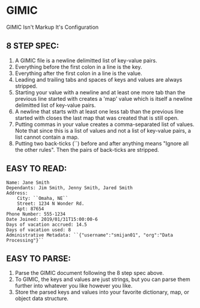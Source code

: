 GIMIC
=====

GIMIC
Isn't
Markup
It's
Configuration

8 STEP SPEC:
------------

1.  A GIMIC file is a newline delimitted list of key-value pairs. 
2.  Everything before the first colon in a line is the key. 
3.  Everything after the first colon in a line is the value.
4.  Leading and trailing tabs and spaces of keys and values are always stripped.
6.  Starting your value with a newline and at least one more tab than the previous line started with
    creates a 'map' value which is itself a newline delimitted list of key-value pairs.
7.  A newline that starts with at least one less tab than the previous line started with closes the last map that was created that is still open.
5.  Putting commas in your value creates a comma-separated list of values. Note that since this is a list of values and not a list of key-value pairs, a list cannot contain a map.
8.  Putting two back-ticks (``) before and after anything means "Ignore all the other rules". Then the pairs of back-ticks are stripped.

EASY TO READ:
-------------

```
Name: Jane Smith
Dependants: Jim Smith, Jenny Smith, Jared Smith
Address:
    City: ``Omaha, NE``
    Street: 1234 N Wonder Rd.
    Apt: 87654
Phone Number: 555-1234
Date Joined: 2019/01/31T15:00:00-6
Days of vacation accrued: 14.5
Days of vacation used: 8
Administrative Metadata: ``{"username":"smijan01", "org":"Data Processing"}``
```

EASY TO PARSE:
--------------

1.  Parse the GIMIC document following the 8 step spec above.
3.  To GIMIC, the keys and values are just strings, but you can parse them further into whatever you like however you like.
2.  Store the parsed keys and values into your favorite dictionary, map, or object data structure.